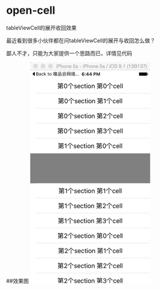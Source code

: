 # open-cell
tableViewCell的展开收回效果

最近看到很多小伙伴都在问tableViewCell的展开与收回怎么做？

鄙人不才，只能为大家提供一个思路而已，详情见代码

##效果图
![open-cell icon](https://github.com/honzon-0/open-cell/blob/master/TableViewCell收回与展开/source/openCell.png)

